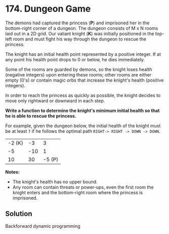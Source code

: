 # 174. Dungeon Game

The demons had captured the princess (__P__) and imprisoned her in the bottom-right corner of a dungeon. The dungeon consists of M x N rooms laid out in a 2D grid. Our valiant knight (__K__) was initially positioned in the top-left room and must fight his way through the dungeon to rescue the princess.

The knight has an initial health point represented by a positive integer. If at any point his health point drops to 0 or below, he dies immediately.

Some of the rooms are guarded by demons, so the knight loses health (negative integers) upon entering these rooms; other rooms are either empty (0's) or contain magic orbs that increase the knight's health (positive integers).

In order to reach the princess as quickly as possible, the knight decides to move only rightward or downward in each step.



__Write a function to determine the knight's minimum initial health so that he is able to rescue the princess.__

For example, given the dungeon below, the initial health of the knight must be at least ```7``` if he follows the optimal path ```RIGHT-> RIGHT -> DOWN -> DOWN```.

||||
|-|-|-|
|-2 (K)	| -3  |	3|
|-5	    | -10 | 1|
|10     | 30  |-5 (P)|

__Notes:__
- The knight's health has no upper bound.
- Any room can contain threats or power-ups, even the first room the knight enters and the bottom-right room where the princess is imprisoned.

## Solution
Backforward dynamic programming
